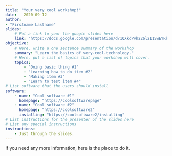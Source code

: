 ```yaml
---
title: "Your very cool workshop!"
date:   2020-09-12
author:
- "Firstname Lastname"
slides:
    # Put a link to your the google slides here
    link: "https://docs.google.com/presentation/d/1QXkdPvh226l2I1SwEYRkn0XwJnLBaoVZD53xJMZKiUw/edit?usp=sharing"
objective: 
    # Here, write a one sentence summary of the workshop
    summary: "Learn the basics of very-cool-technology."
    # Here, put a list of topics that your workshop will cover.
    topics:
        - "Doing basic thing #1"
        - "Learning how to do item #2"
        - "Making item #3"
        - "Learn to test item #4"
# List software that the users should install
software:
    - name: "Cool software #1"
      homepage: "https://coolsoftwarepage"
    - name: "Cool software #2"
      homepage: "https://coolsoftware2"
      installing: "https://coolsoftware2/installing"
# List instructions for the presenter of the slides here
# List any special instructions
instructions:
    - Just through the slides.
---
```



If you need any more information, here is the place to do it.